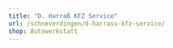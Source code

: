 ```yaml
---
title: "D. Harraß KFZ Service"
url: /schneverdingen/d-harrass-kfz-service/
shop: Autowerkstatt
---
```


